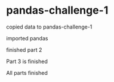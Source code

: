 # pandas-challenge-1

copied data to pandas-challenge-1

imported pandas

finished part 2

Part 3 is finished

All parts finished